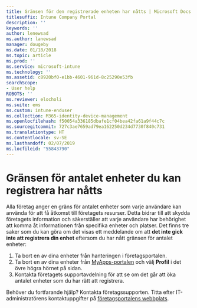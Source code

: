 ```yaml
---
title: Gränsen för den registrerade enheten har nåtts | Microsoft Docs
titlesuffix: Intune Company Portal
description: ''
keywords: ''
author: lenewsad
ms.author: lanewsad
manager: dougeby
ms.date: 01/18/2018
ms.topic: article
ms.prod: ''
ms.service: microsoft-intune
ms.technology: ''
ms.assetid: c8920bf0-e1bb-4601-961d-8c25290e53fb
searchScope:
- User help
ROBOTS: ''
ms.reviewer: elocholi
ms.suite: ems
ms.custom: intune-enduser
ms.collection: M365-identity-device-management
ms.openlocfilehash: f50054a336185dbafe1cf04bea42fa61a9f44c7c
ms.sourcegitcommit: 727c3ae7659ad79ea162250d234d7730f840c731
ms.translationtype: HT
ms.contentlocale: sv-SE
ms.lasthandoff: 02/07/2019
ms.locfileid: "55843790"
---
```

# <a name="the-limit-of-devices-you-can-register-has-been-reached"></a>Gränsen för antalet enheter du kan registrera har nåtts

Alla företag anger en gräns för antalet enheter som varje användare kan använda för att få åtkomst till företagets resurser. Detta bidrar till att skydda företagets information och säkerställer att varje användare har behörighet att komma åt informationen från specifika enheter och platser. Det finns tre saker som du kan göra om det visas ett meddelande om att **det inte gick inte att registrera din enhet** eftersom du har nått gränsen för antalet enheter:

1. Ta bort en av dina enheter från hanteringen i företagsportalen. 
2. Ta bort en av dina enheter från [MyApps-portalen](https://myapps.microsoft.com) och välj **Profil** i det övre högra hörnet på sidan. 
3. Kontakta företagets supportavdelning för att se om det går att öka antalet enheter som du har rätt att registrera.

Behöver du fortfarande hjälp? Kontakta företagssupporten. Titta efter IT-administratörens kontaktuppgifter på [företagsportalens webbplats](https://go.microsoft.com/fwlink/?linkid=2010980).
